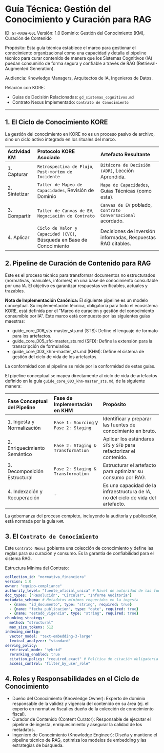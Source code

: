 # Guía Técnica: Gestión del Conocimiento y Curación para RAG

ID: `GT-KNOW-001`
Versión: 1.0
Dominio: Gestión del Conocimiento (KM), Curación de Contenido

Propósito: Esta guía técnica establece el marco para gestionar el conocimiento organizacional como una capacidad y detalla el pipeline técnico para curar contenido de manera que los Sistemas Cognitivos (IA) puedan consumirlo de forma segura y confiable a través de RAG (Retrieval-Augmented Generation).

Audiencia: Knowledge Managers, Arquitectos de IA, Ingenieros de Datos.

Relación con KORE:

* Guías de Decisión Relacionadas: `gd_sistemas_cognitivos.md`
* Contrato Nexus Implementado: `Contrato de Conocimiento`

---

## 1. El Ciclo de Conocimiento KORE

La gestión del conocimiento en KORE no es un proceso pasivo de archivo, sino un ciclo activo integrado en los rituales del marco.

| Actividad KM | Protocolo KORE Asociado | Artefacto Resultante |
| :--- | :--- | :--- |
| 1. Capturar | `Retrospectiva de Flujo`, `Post-mortem de Incidente` | `Bitácora de Decisión (ADR)`, Lección Aprendida. |
| 2. Sintetizar | `Taller de Mapeo de Capacidades`, Revisión de Dominio | `Mapa de Capacidades`, Guías Técnicas (como esta). |
| 3. Compartir | `Taller de Canvas de EV`, `Negociación de Contrato` | `Canvas de EV` poblado, `Contrato Conversacional` acordado. |
| 4. Aplicar | `Ciclo de Valor y Capacidad (CVC)`, Búsqueda en Base de Conocimiento | Decisiones de inversión informadas, Respuestas RAG citables. |

## 2. Pipeline de Curación de Contenido para RAG

Este es el proceso técnico para transformar documentos no estructurados (normativas, manuales, informes) en una base de conocimiento consultable por una IA. El objetivo es garantizar respuestas verificables, actuales y trazables.

**Nota de Implementación Canónica:** El siguiente pipeline es un modelo conceptual. Su implementación técnica, obligatoria para todo el ecosistema KORE, está definida por el "Marco de curación y gestión del conocimiento consumible por IA". Este marco está compuesto por las siguientes guías maestras:

* guide_core_006_sts-master_sts.md (STS): Define el lenguaje de formato para los artefactos.
* guide_core_005_sfd-master_sts.md (SFD): Define la extensión para la transcripción de formularios.
* guide_core_003_khm-master_sts.md (KHM): Define el sistema de gestión del ciclo de vida de los artefactos.

La conformidad con el pipeline se mide por la conformidad de estas guías.

El pipeline conceptual se mapea directamente al ciclo de vida de artefactos definido en la guía `guide_core_003_khm-master_sts.md`, de la siguiente manera:

| Fase Conceptual del Pipeline | Fase de Implementación en KHM | Propósito | 
| :--- | :--- | :--- |
| 1. Ingesta y Normalización | `Fase 1: Sourcing` y `Fase 2: Staging` | Identificar y preparar las fuentes de conocimiento en bruto. |
| 2. Enriquecimiento Semántico | `Fase 2: Staging & Transformation` | Aplicar los estándares `STS` y `SFD` para refactorizar el contenido. |
| 3. Decomposición Estructural | `Fase 2: Staging & Transformation` | Estructurar el artefacto para optimizar su consumo por RAG. |
| 4. Indexación y Recuperación | - | Es una capacidad de la infraestructura de IA, no del ciclo de vida del artefacto. |

La gobernanza del proceso completo, incluyendo la auditoría y publicación, está normada por la guía `KHM`.

## 3. El `Contrato de Conocimiento`

Este `Contrato Nexus` gobierna una colección de conocimiento y define las reglas para su curación y consumo. Es la garantía de confiabilidad para el sistema RAG.

Estructura Mínima del Contrato:

```yaml
collection_id: "normativa_financiera"
version: 1.0
owner: "equipo-compliance"
authority_level: "fuente_oficial_unica" # Nivel de autoridad de las fuentes
doc_types: ["Resolución", "Circular", "Informe Auditoría"]
metadata_schema: # Metadatos mínimos requeridos en la ingesta
  - {name: "id_documento", type: "string", required: true}
  - {name: "fecha_publicacion", type: "date", required: true}
  - {name: "estado_vigencia", type: "string", required: true}
chunking_strategy:
  method: "structural"
  max_size_tokens: 512
indexing_config:
  vector_model: "text-embedding-3-large"
  lexical_analyzer: "standard"
serving_policy:
  retrieval_mode: "hybrid"
  reranking_enabled: true
  citation_policy: "required_exact" # Política de citación obligatoria
  access_control: "filter_by_user_role"
```

## 4. Roles y Responsabilidades en el Ciclo de Conocimiento

* Dueño del Conocimiento (Knowledge Owner): Experto de dominio responsable de la validez y vigencia del contenido en su área (ej. el experto en normativa fiscal es dueño de la colección de conocimiento fiscal).
* Curador de Contenido (Content Curator): Responsable de ejecutar el pipeline de ingesta, enriquecimiento y asegurar la calidad de los metadatos.
* Ingeniero de Conocimiento (Knowledge Engineer): Diseña y mantiene el pipeline técnico de RAG, optimiza los modelos de embedding y las estrategias de búsqueda.
